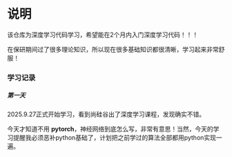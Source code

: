 # 说明

该仓库为深度学习代码学习，希望能在2个月内入门深度学习代码！！！

在保研期间过了很多理论知识，所以现在很多基础知识都很清晰，学习起来非常舒服！

### 学习记录

##### 第一天

2025.9.27正式开始学习，看到尚硅谷出了深度学习课程，发现确实不错。

今天才知道不用 **pytorch**，神经网络到底怎么写，非常有意思！当然，今天的学习提醒我必须恶补python基础了，计划把之前学过的算法全部都用python实现一遍。